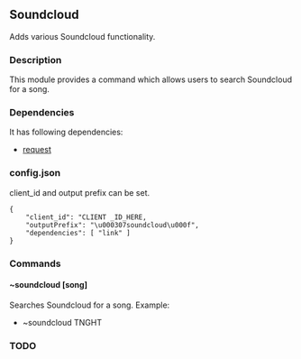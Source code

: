 ## Soundcloud

Adds various Soundcloud functionality.

### Description

This module provides a command which allows users to search Soundcloud for a song.

### Dependencies

It has following dependencies:
+ [request](https://github.com/mikeal/request)

### config.json

client_id and output prefix can be set.
```
{
    "client_id": "CLIENT _ID_HERE,
    "outputPrefix": "\u000307soundcloud\u000f",
    "dependencies": [ "link" ]
}
```

### Commands


#### ~soundcloud [song]
Searches Soundcloud for a song.
Example:
+ ~soundcloud TNGHT

### TODO
